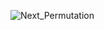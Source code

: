 ![Next_Permutation](https://github.com/KhushalBorse2023/Leetcode-24/assets/71626566/041f9d7f-7f74-4820-96e9-b0c7e4dd69ff)
